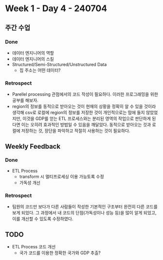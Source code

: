 # Week 1 - Day 4 - 240704

## 주간 수업
### Done
- 데이터 엔지니어의 역할
- 데이터 엔지니어의 스킬
- Structured/Semi-Structured/Unstructured Data
    - 집 주소는 어떤 데이터?
### Retrospect
- Parellel processing 관점에서의 코드 작성이 필요하다. 이러한 프로그래밍을 위한 공부를 해보자.
- region의 정보를 동적으로 받아오는 것이 현재의 상황을 정확히 알 수 있을 것이라 생각해 csv로 로컬에 region의 정보를 저장한 것이 개인적으로는 맘에 들지 않았었지만, 이것을 GDP를 얻는 ETL 프로세스와는 분리된 영역의 작업으로 판단하게 된다면 이는 오히려 효과적인 방법일 수 있음을 깨달았다. 동적으로 받아오는 것과 로컬에 저장하는 것, 장단을 파악하고 적절히 사용하는 것이 필요하다.

## Weekly Feedback
### Done
- ETL Process
    - transform 시 멀티프로세싱 이용 가능토록 수정
    - 가독성 개선

### Retrospect
- 팀원의 코드만 보다가 다른 사람들이 작성한 기본적인 구조부터 완전히 다른 코드를 보게 되었다. 그 과정에서 내 코드의 단점(가독성이나 성능 등)을 많이 알게 되었고, 이를 개선할 수 있도록 수정하였다.

## TODO
- ETL Process 코드 개선
    - 국가 코드를 이용한 정확한 국가와 GDP 추출?